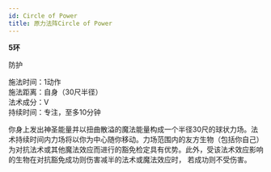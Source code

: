 ```yaml
---
id: Circle of Power
title: 原力法阵Circle of Power
---
```


**5环**

防护

施法时间：1动作  
施法距离：自身（30尺半径）  
法术成分：V  
持续时间：专注，至多10分钟  









你身上发出神圣能量并以扭曲散溢的魔法能量构成一个半径30尺的球状力场。法术持续时间内力场将以你为中心随你移动。力场范围内的友方生物（包括你自己）为对抗法术或其他魔法效应而进行的豁免检定具有优势。此外，受该法术效应影响的生物在对抗豁免成功则伤害减半的法术或魔法效应时，
若成功则不受伤害。
